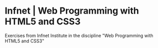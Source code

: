 # Infnet | Web Programming with HTML5 and CSS3
 Exercises from Infnet Institute in the discipline "Web Programming with HTML5 and CSS3"
